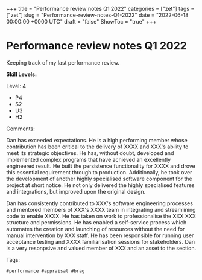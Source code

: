 +++
title = "Performance review notes Q1 2022"
categories = ["zet"]
tags = ["zet"]
slug = "Performance-review-notes-Q1-2022"
date = "2022-06-18 00:00:00 +0000 UTC"
draft = "false"
ShowToc = "true"
+++

# Performance review notes Q1 2022

Keeping track of my last performance review.

**Skill Levels:**

Level: 4

- P4
- S2
- U3
- H2

Comments:

Dan has exceeded expectations. He is a high performing member whose contribution
has been critical to the delivery of XXXX and XXX's ability to meet its
strategic objectives. He has, without doubt, developed and implemented 
complex programs that have achieved an excellently engineered result.
He built the persistence functionality for XXXX and drove this essential
requirement through to production. Additionally, he took over the development
of another highly specialised software component for the project at short
notice. He not only delivered the highly specialised features and integrations,
but improved upon the original design.

Dan has consistently contributed to XXX's software engineering processes and
mentored members of XXX's XXXX team in integrating and streamlining code to
enable XXXX. He has taken on work to professionalise the XXX XXX structure
and permissions. He has enabled a self-service process which automates the
creation and launching of resources without the need for manual intervention
by XXX staff. He has been responsible for running user acceptance testing and
XXXX familiarisation sessions for stakeholders. Dan is a very resonpsive and
valued member of XXX and an asset to the section.

Tags:

    #performance #appraisal #brag

